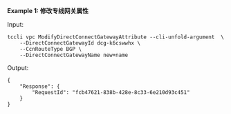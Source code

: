**Example 1: 修改专线网关属性**



Input: 

```
tccli vpc ModifyDirectConnectGatewayAttribute --cli-unfold-argument  \
    --DirectConnectGatewayId dcg-k6cswwhx \
    --CcnRouteType BGP \
    --DirectConnectGatewayName new+name
```

Output: 
```
{
    "Response": {
        "RequestId": "fcb47621-838b-428e-8c33-6e210d93c451"
    }
}
```

